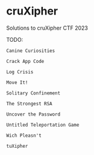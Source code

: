 # cruXipher
Solutions to cruXipher CTF 2023

TODO:

    Canine Curiosities

    Crack App Code

    Log Crisis

    Move It!

    Solitary Confinement

    The Strongest RSA

    Uncover the Password

    Untitled Teleportation Game

    Wich Pleasn't

    tuXipher
